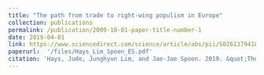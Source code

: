 ```yaml
---
title: "The path from trade to right-wing populism in Europe"
collection: publications
permalink: /publication/2009-10-01-paper-title-number-1
date: 2019-04-01
link: https://www.sciencedirect.com/science/article/abs/pii/S0261379418303779
paperurl:  '/files/Hays_Lim_Spoon_ES.pdf'
citation: 'Hays, Jude, Junghyun Lim, and Jae-Jae Spoon. 2019. &quot;The Path from Trade to Right-wing Populism in Europe&quot; <i>Electoral Studies</i>. 60:102038.'
---
```








